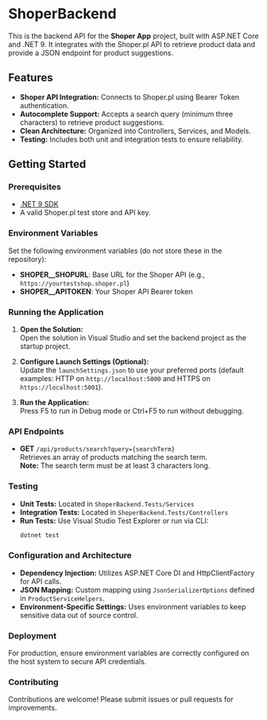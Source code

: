 # ShoperBackend

This is the backend API for the **Shoper App** project, built with ASP.NET Core and .NET 9. It integrates with the Shoper.pl API to retrieve product data and provide a JSON endpoint for product suggestions.

## Features

- **Shoper API Integration:** Connects to Shoper.pl using Bearer Token authentication.
- **Autocomplete Support:** Accepts a search query (minimum three characters) to retrieve product suggestions.
- **Clean Architecture:** Organized into Controllers, Services, and Models.
- **Testing:** Includes both unit and integration tests to ensure reliability.

## Getting Started

### Prerequisites

- [.NET 9 SDK](https://dotnet.microsoft.com/download/dotnet/9.0)
- A valid Shoper.pl test store and API key.

### Environment Variables

Set the following environment variables (do not store these in the repository):

- **SHOPER__SHOPURL**: Base URL for the Shoper API (e.g., `https://yourtestshop.shoper.pl`)
- **SHOPER__APITOKEN**: Your Shoper API Bearer token

### Running the Application

1. **Open the Solution:**  
   Open the solution in Visual Studio and set the backend project as the startup project.

2. **Configure Launch Settings (Optional):**  
   Update the `launchSettings.json` to use your preferred ports (default examples: HTTP on `http://localhost:5000` and HTTPS on `https://localhost:5001`).

3. **Run the Application:**  
   Press F5 to run in Debug mode or Ctrl+F5 to run without debugging.

### API Endpoints

- **GET** `/api/products/search?query={searchTerm}`  
  Retrieves an array of products matching the search term.  
  **Note:** The search term must be at least 3 characters long.

### Testing

- **Unit Tests:** Located in `ShoperBackend.Tests/Services`
- **Integration Tests:** Located in `ShoperBackend.Tests/Controllers`
- **Run Tests:** Use Visual Studio Test Explorer or run via CLI:
  ```bash
  dotnet test
  ```

### Configuration and Architecture

- **Dependency Injection:** Utilizes ASP.NET Core DI and HttpClientFactory for API calls.
- **JSON Mapping:** Custom mapping using `JsonSerializerOptions` defined in `ProductServiceHelpers`.
- **Environment-Specific Settings:** Uses environment variables to keep sensitive data out of source control.

### Deployment

For production, ensure environment variables are correctly configured on the host system to secure API credentials.

### Contributing

Contributions are welcome! Please submit issues or pull requests for improvements.